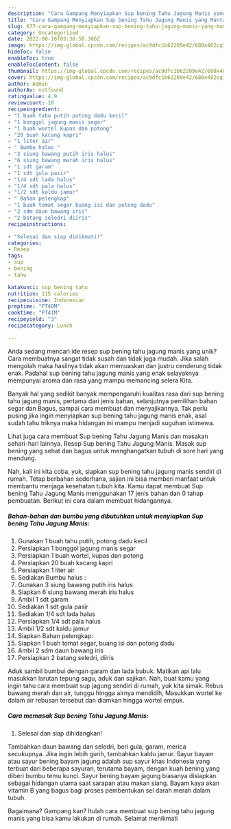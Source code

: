 ```yaml
---
description: "Cara Gampang Menyiapkan Sup bening Tahu Jagung Manis yang Mantap"
title: "Cara Gampang Menyiapkan Sup bening Tahu Jagung Manis yang Mantap"
slug: 677-cara-gampang-menyiapkan-sup-bening-tahu-jagung-manis-yang-mantap
category: Uncategorized
date: 2022-08-16T03:38:58.306Z
image: https://img-global.cpcdn.com/recipes/ac9dfc1b62209e42/680x482cq70/sup-bening-tahu-jagung-manis-foto-resep-utama.jpg
hideToc: false
enableToc: true
enableTocContent: false
thumbnail: https://img-global.cpcdn.com/recipes/ac9dfc1b62209e42/680x482cq70/sup-bening-tahu-jagung-manis-foto-resep-utama.jpg
cover: https://img-global.cpcdn.com/recipes/ac9dfc1b62209e42/680x482cq70/sup-bening-tahu-jagung-manis-foto-resep-utama.jpg
author: Admin
authorAv: notfound
ratingvalue: 4.9
reviewcount: 18
recipeingredient:
- "1 buah tahu putih potong dadu kecil"
- "1 bonggol jagung manis segar"
- "1 buah wortel kupas dan potong"
- "20 buah kacang kapri"
- "1 liter air"
- " Bumbu halus "
- "3 siung bawang putih iris halus"
- "6 siung bawang merah iris halus"
- "1 sdt garam"
- "1 sdt gula pasir"
- "1/4 sdt lada halus"
- "1/4 sdt pala halus"
- "1/2 sdt kaldu jamur"
- " Bahan pelengkap"
- "1 buah tomat segar buang isi dan potong dadu"
- "2 sdm daun bawang iris"
- "2 batang seledri diiris"
recipeinstructions:

- "Selesai dan siap dinikmati!"
categories:
- Resep
tags:
- sup
- bening
- tahu

katakunci: sup bening tahu 
nutrition: 115 calories
recipecuisine: Indonesian
preptime: "PT40M"
cooktime: "PT41M"
recipeyield: "3"
recipecategory: Lunch

---
```





Anda sedang mencari ide resep sup bening tahu jagung manis yang unik? Cara membuatnya sangat tidak susah dan tidak juga mudah. Jika salah mengolah maka hasilnya tidak akan memuaskan dan justru cenderung tidak enak. Padahal sup bening tahu jagung manis yang enak selayaknya mempunyai aroma dan rasa yang mampu memancing selera Kita.





Banyak hal yang sedikit banyak mempengaruhi kualitas rasa dari sup bening tahu jagung manis, pertama dari jenis bahan, selanjutnya pemilihan bahan segar dan Bagus, sampai cara membuat dan menyajikannya. Tak perlu pusing jika ingin menyiapkan sup bening tahu jagung manis enak,      asal sudah tahu triknya maka hidangan ini mampu menjadi suguhan istimewa.














Lihat juga cara membuat Sup bening Tahu Jagung Manis dan masakan sehari-hari lainnya. Resep Sup bening Tahu Jagung Manis. Masak sup bening yang sehat dan bagus untuk menghangatkan tubuh di sore hari yang mendung.






Nah, kali ini kita coba, yuk, siapkan sup bening tahu jagung manis sendiri di rumah. Tetap berbahan sederhana, sajian ini bisa memberi manfaat untuk membantu menjaga kesehatan tubuh kita. Kamu dapat membuat Sup bening Tahu Jagung Manis menggunakan 17 jenis bahan dan 0 tahap pembuatan. Berikut ini cara dalam membuat hidangannya.

<!--inarticleads1-->

##### Bahan-bahan dan bumbu yang dibutuhkan untuk menyiapkan Sup bening Tahu Jagung Manis:

1. Gunakan 1 buah tahu putih, potong dadu kecil
1. Persiapkan 1 bonggol jagung manis segar
1. Persiapkan 1 buah wortel, kupas dan potong
1. Persiapkan 20 buah kacang kapri
1. Persiapkan 1 liter air
1. Sediakan  Bumbu halus :
1. Gunakan 3 siung bawang putih iris halus
1. Siapkan 6 siung bawang merah iris halus
1. Ambil 1 sdt garam
1. Sediakan 1 sdt gula pasir
1. Sediakan 1/4 sdt lada halus
1. Persiapkan 1/4 sdt pala halus
1. Ambil 1/2 sdt kaldu jamur
1. Siapkan  Bahan pelengkap:
1. Siapkan 1 buah tomat segar, buang isi dan potong dadu
1. Ambil 2 sdm daun bawang iris
1. Persiapkan 2 batang seledri, diiris


Aduk sambil bumbui dengan garam dan lada bubuk. Matikan api lalu masukkan larutan tepung sagu, aduk dan sajikan. Nah, buat kamu yang ingin tahu cara membuat sup jagung sendiri di rumah, yuk kita simak. Rebus bawang merah dan air, tunggu hingga airnya mendidih, Masukkan wortel ke dalam air rebusan tersebut dan diamkan hingga wortel empuk. 

<!--inarticleads2-->

##### Cara memasak Sup bening Tahu Jagung Manis:


1. Selesai dan siap dihidangkan!

Tambahkan daun bawang dan seledri, beri gula, garam, merica secukupnya. Jika ingin lebih gurih, tambahkan kaldu jamur. Sayur bayam atau sayur bening bayam jagung adalah sup sayur khas Indonesia yang terbuat dari beberapa sayuran, terutama bayam, dengan kuah bening yang diberi bumbu temu kunci. Sayur bening bayam jagung biasanya disiapkan sebagai hidangan utama saat sarapan atau makan siang. Bayam kaya akan vitamin B yang bagus bagi proses pembentukan sel darah merah dalam tubuh. 

Bagaimana? Gampang kan? Itulah cara membuat sup bening tahu jagung manis yang bisa kamu lakukan di rumah. Selamat menikmati

